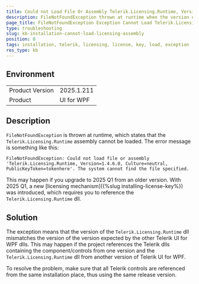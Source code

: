 ```yaml
---
title: Could not Load File Or Assembly Telerik.Licensing.Runtime, Version 1.4.4.0 Runtime Error
description: FileNotFoundException thrown at runtime when the version of the referenced Telerik.Licensing.Runtime dll is mismatched.
page_title: FileNotFoundException Exception Cannot Load Telerik.Licensing.Runtime Assembly
type: troubleshooting
slug: kb-installation-cannot-load-licensing-assembly
position: 0
tags: installation, telerik, licensing, license, key, load, exception
res_type: kb
---
```


## Environment

<table>
	<tbody>
		<tr>
			<td>Product Version</td>
			<td>2025.1.211</td>
		</tr>
		<tr>
			<td>Product</td>
			<td>UI for WPF</td>
		</tr>
	</tbody>
</table>

## Description

`FileNotFoundException` is thrown at runtime, which states that the `Telerik.Licensing.Runtime` assembly cannot be loaded. The error message is something like this:

`FileNotFoundException: Could not load file or assembly 'Telerik.Licensing.Runtime, Version=1.4.6.0, Culture=neutral, PublicKeyToken=tokenhere'. The system cannot find the file specified.`

This may happen if you upgrade to 2025 Q1 from an older version. With 2025 Q1, a new [licensing mechanism]({%slug installing-license-key%}) was introduced, which requires you to reference the `Telerik.Licensing.Runtime` dll.

## Solution

The exception means that the version of the `Telerik.Licensing.Runtime` dll mismatches the version of the version expected by the other Telerik UI for WPF dlls. This may happen if the project references the Telerik dlls containing the component/controls from one version and the `Telerik.Licensing.Runtime` dll from another version of Telerik UI for WPF.

To resolve the problem, make sure that all Telerik controls are referenced from the same installation place, thus using the same release version.